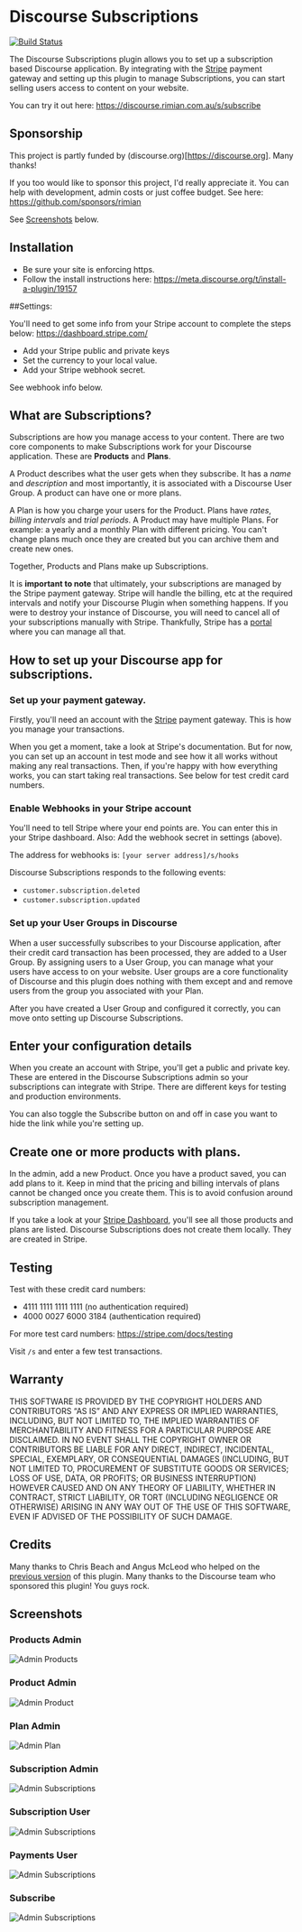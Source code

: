 # Discourse Subscriptions

[![Build Status](https://travis-ci.org/rimian/discourse-subscriptions.svg?branch=master)](https://travis-ci.org/rimian/discourse-subscriptions)

The Discourse Subscriptions plugin allows you to set up a subscription based Discourse application. By integrating with the [Stripe](https://stripe.com) payment gateway and setting up this plugin to manage Subscriptions, you can start selling users access to content on your website.

You can try it out here: https://discourse.rimian.com.au/s/subscribe

## Sponsorship

This project is partly funded by (discourse.org)[https://discourse.org]. Many thanks!

If you too would like to sponsor this project, I'd really appreciate it. You can help with development, admin costs or just coffee budget. See here: https://github.com/sponsors/rimian

See [Screenshots](#screenshots) below.

## Installation

* Be sure your site is enforcing https.
* Follow the install instructions here: https://meta.discourse.org/t/install-a-plugin/19157

##Settings:

You'll need to get some info from your Stripe account to complete the steps below: https://dashboard.stripe.com/

* Add your Stripe public and private keys
* Set the currency to your local value.
* Add your Stripe webhook secret.

See webhook info below.

## What are Subscriptions?

Subscriptions are how you manage access to your content. There are two core components to make Subscriptions work for your Discourse application. These are **Products** and **Plans**.

A Product describes what the user gets when they subscribe. It has a *name* and *description* and most importantly, it is associated with a Discourse User Group. A product can have one or more plans.

A Plan is how you charge your users for the Product. Plans have *rates*, *billing intervals* and *trial periods*. A Product may have multiple Plans. For example: a yearly and a monthly Plan with different pricing. You can't change plans much once they are created but you can archive them and create new ones.

Together, Products and Plans make up Subscriptions.

It is **important to note** that ultimately, your subscriptions are managed by the Stripe payment gateway. Stripe will handle the billing, etc at the required intervals and notify your Discourse Plugin when something happens. If you were to destroy your instance of Discourse, you will need to cancel all of your subscriptions manually with Stripe. Thankfully, Stripe has a [portal](https://dashboard.stripe.com) where you can manage all that.

## How to set up your Discourse app for subscriptions.

### Set up your payment gateway.

Firstly, you'll need an account with the [Stripe](https://stripe.com) payment gateway. This is how you manage your transactions.

When you get a moment, take a look at Stripe's documentation. But for now, you can set up an account in test mode and see how it all works without making any real transactions. Then, if you're happy with how everything works, you can start taking real transactions. See below for test credit card numbers.

### Enable Webhooks in your Stripe account

You'll need to tell Stripe where your end points are. You can enter this in your Stripe dashboard.
Also: Add the webhook secret in settings (above).

The address for webhooks is: `[your server address]/s/hooks`

Discourse Subscriptions responds to the following events:

* `customer.subscription.deleted`
* `customer.subscription.updated`

### Set up your User Groups in Discourse

When a user successfully subscribes to your Discourse application, after their credit card transaction has been processed, they are added to a User Group. By assigning users to a User Group, you can manage what your users have access to on your website. User groups are a core functionality of Discourse and this plugin does nothing with them except and and remove users from the group you associated with your Plan.

After you have created a User Group and configured it correctly, you can move onto setting up Discourse Subscriptions.

## Enter your configuration details

When you create an account with Stripe, you'll get a public and private key. These are entered in the Discourse Subscriptions admin so your subscriptions can integrate with Stripe. There are different keys for testing and production environments.

You can also toggle the Subscribe button on and off in case you want to hide the link while you're setting up.

## Create one or more products with plans.

In the admin, add a new Product. Once you have a product saved, you can add plans to it. Keep in mind that the pricing and billing intervals of plans cannot be changed once you create them. This is to avoid confusion around subscription management.

If you take a look at your [Stripe Dashboard](https://dashboard.stripe.com), you'll see all those products and plans are listed. Discourse Subscriptions does not create them locally. They are created in Stripe.

## Testing

Test with these credit card numbers:

* 4111 1111 1111 1111 (no authentication required)
* 4000 0027 6000 3184 (authentication required)

For more test card numbers: https://stripe.com/docs/testing

Visit `/s` and enter a few test transactions.

## Warranty

THIS SOFTWARE IS PROVIDED BY THE COPYRIGHT HOLDERS AND CONTRIBUTORS “AS IS” AND ANY EXPRESS OR IMPLIED WARRANTIES, INCLUDING, BUT NOT LIMITED TO, THE IMPLIED WARRANTIES OF MERCHANTABILITY AND FITNESS FOR A PARTICULAR PURPOSE ARE DISCLAIMED. IN NO EVENT SHALL THE COPYRIGHT OWNER OR CONTRIBUTORS BE LIABLE FOR ANY DIRECT, INDIRECT, INCIDENTAL, SPECIAL, EXEMPLARY, OR CONSEQUENTIAL DAMAGES (INCLUDING, BUT NOT LIMITED TO, PROCUREMENT OF SUBSTITUTE GOODS OR SERVICES; LOSS OF USE, DATA, OR PROFITS; OR BUSINESS INTERRUPTION) HOWEVER CAUSED AND ON ANY THEORY OF LIABILITY, WHETHER IN CONTRACT, STRICT LIABILITY, OR TORT (INCLUDING NEGLIGENCE OR OTHERWISE) ARISING IN ANY WAY OUT OF THE USE OF THIS SOFTWARE, EVEN IF ADVISED OF THE POSSIBILITY OF SUCH DAMAGE.

## Credits

Many thanks to Chris Beach and Angus McLeod who helped on the [previous version](https://github.com/chrisbeach/discourse-donations) of this plugin. Many thanks to the Discourse team who sponsored this plugin! You guys rock.

## Screenshots

### Products Admin
![Admin Products](doc/admin-products.png)
### Product Admin
![Admin Product](doc/admin-product.png)
### Plan Admin
![Admin Plan](doc/admin-plan.png)
### Subscription Admin
![Admin Subscriptions](doc/admin-subscriptions.png)
### Subscription User
![Admin Subscriptions](doc/user-subscriptions.png)
### Payments User
![Admin Subscriptions](doc/user-payments.png)
### Subscribe
![Admin Subscriptions](doc/subscribe.png)
